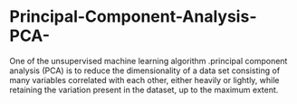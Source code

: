 # Principal-Component-Analysis-PCA-
One of the unsupervised machine learning algorithm .principal component analysis (PCA) is to reduce the dimensionality of a data set consisting of many variables correlated with each other, either heavily or lightly, while retaining the variation present in the dataset, up to the maximum extent.
